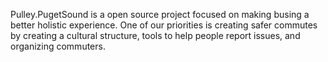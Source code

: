 Pulley.PugetSound is a open source project focused on making busing a better holistic experience. One of our priorities is creating safer commutes by creating a cultural structure, tools to help people report issues, and organizing commuters.

